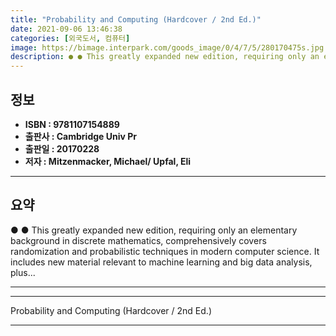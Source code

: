```yaml
---
title: "Probability and Computing (Hardcover / 2nd Ed.)"
date: 2021-09-06 13:46:38
categories: [외국도서, 컴퓨터]
image: https://bimage.interpark.com/goods_image/0/4/7/5/280170475s.jpg
description: ● ● This greatly expanded new edition, requiring only an elementary background in discrete mathematics, comprehensively covers randomization and probabilistic
---
```


## **정보**

- **ISBN : 9781107154889**
- **출판사 : Cambridge Univ Pr**
- **출판일 : 20170228**
- **저자 : Mitzenmacker, Michael/ Upfal, Eli**

------



## **요약**

●  ●  This greatly expanded new edition, requiring only an elementary background in discrete mathematics, comprehensively covers randomization and probabilistic techniques in modern computer science. It includes new material relevant to machine learning and big data analysis, plus... 

------



------


Probability and Computing (Hardcover / 2nd Ed.) 

------


